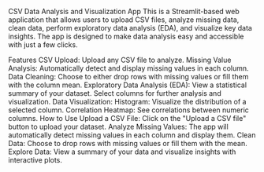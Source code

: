 CSV Data Analysis and Visualization App
This is a Streamlit-based web application that allows users to upload CSV files, analyze missing data, clean data, perform exploratory data analysis (EDA), and visualize key data insights. The app is designed to make data analysis easy and accessible with just a few clicks.

Features
CSV Upload: Upload any CSV file to analyze.
Missing Value Analysis: Automatically detect and display missing values in each column.
Data Cleaning: Choose to either drop rows with missing values or fill them with the column mean.
Exploratory Data Analysis (EDA):
View a statistical summary of your dataset.
Select columns for further analysis and visualization.
Data Visualization:
Histogram: Visualize the distribution of a selected column.
Correlation Heatmap: See correlations between numeric columns.
How to Use
Upload a CSV File: Click on the "Upload a CSV file" button to upload your dataset.
Analyze Missing Values: The app will automatically detect missing values in each column and display them.
Clean Data: Choose to drop rows with missing values or fill them with the mean.
Explore Data: View a summary of your data and visualize insights with interactive plots.
